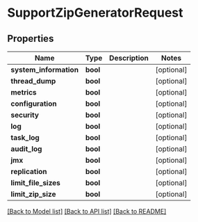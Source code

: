 # SupportZipGeneratorRequest

## Properties

| Name                   | Type     | Description | Notes      |
| ---------------------- | -------- | ----------- | ---------- |
| **system_information** | **bool** |             | [optional] |
| **thread_dump**        | **bool** |             | [optional] |
| **metrics**            | **bool** |             | [optional] |
| **configuration**      | **bool** |             | [optional] |
| **security**           | **bool** |             | [optional] |
| **log**                | **bool** |             | [optional] |
| **task_log**           | **bool** |             | [optional] |
| **audit_log**          | **bool** |             | [optional] |
| **jmx**                | **bool** |             | [optional] |
| **replication**        | **bool** |             | [optional] |
| **limit_file_sizes**   | **bool** |             | [optional] |
| **limit_zip_size**     | **bool** |             | [optional] |

[[Back to Model list]](../README.md#documentation-for-models) [[Back to API list]](../README.md#documentation-for-api-endpoints) [[Back to README]](../README.md)
